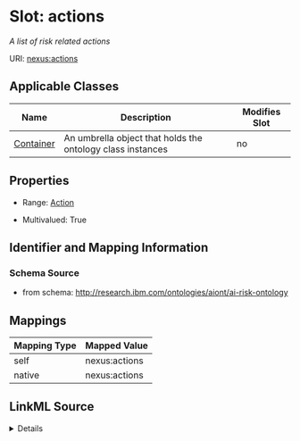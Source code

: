 

# Slot: actions


_A list of risk related actions_





URI: [nexus:actions](http://research.ibm.com/ontologies/aiont/actions)



<!-- no inheritance hierarchy -->





## Applicable Classes

| Name | Description | Modifies Slot |
| --- | --- | --- |
| [Container](Container.md) | An umbrella object that holds the ontology class instances |  no  |







## Properties

* Range: [Action](Action.md)

* Multivalued: True





## Identifier and Mapping Information







### Schema Source


* from schema: http://research.ibm.com/ontologies/aiont/ai-risk-ontology




## Mappings

| Mapping Type | Mapped Value |
| ---  | ---  |
| self | nexus:actions |
| native | nexus:actions |




## LinkML Source

<details>
```yaml
name: actions
description: A list of risk related actions
from_schema: http://research.ibm.com/ontologies/aiont/ai-risk-ontology
rank: 1000
alias: actions
owner: Container
domain_of:
- Container
range: Action
multivalued: true
inlined: true
inlined_as_list: true

```
</details>